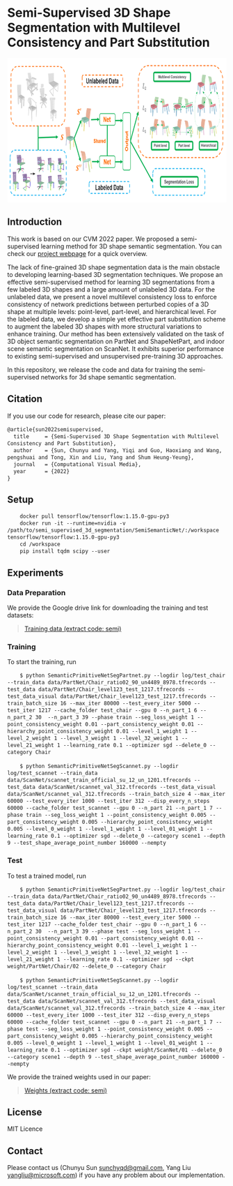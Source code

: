 # Semi-Supervised 3D Shape Segmentation with Multilevel Consistency and Part Substitution

<img src="consistency_graphical_abstract.png" alt="consistency_graphical_abstract" width=800px; height=331px;/>


## Introduction

This work is based on our CVM 2022 paper. We proposed a semi-supervised learning method for 3D shape semantic segmentation. You can check our [project webpage](https://isunchy.github.io/projects/semi_supervised_3d_segmentation.html) for a quick overview.

The lack of fine-grained 3D shape segmentation data is the main obstacle to developing learning-based 3D segmentation techniques. We propose an effective semi-supervised method for learning 3D segmentations from a few labeled 3D shapes and a large amount of unlabeled 3D data. For the unlabeled data, we present a novel multilevel consistency loss to enforce consistency of network predictions between perturbed copies of a 3D shape at multiple levels: point-level, part-level, and hierarchical level. For the labeled data, we develop a simple yet effective part substitution scheme to augment the labeled 3D shapes with more structural variations to enhance training. Our method has been extensively validated on the task of 3D object semantic segmentation on PartNet and ShapeNetPart, and indoor scene semantic segmentation on ScanNet. It exhibits superior performance to existing semi-supervised and unsupervised pre-training 3D approaches.

In this repository, we release the code and data for training the semi-supervised networks for 3d shape semantic segmentation.

## Citation

If you use our code for research, please cite our paper:
```
@article{sun2022semisupervised,
  title     = {Semi-Supervised 3D Shape Segmentation with Multilevel Consistency and Part Substitution},
  author    = {Sun, Chunyu and Yang, Yiqi and Guo, Haoxiang and Wang, pengshuai and Tong, Xin and Liu, Yang and Shum Heung-Yeung},
  journal   = {Computational Visual Media},
  year      = {2022}
}
```

## Setup


        docker pull tensorflow/tensorflow:1.15.0-gpu-py3
        docker run -it --runtime=nvidia -v /path/to/semi_supervised_3d_segmentation/SemiSemanticNet/:/workspace tensorflow/tensorflow:1.15.0-gpu-py3
        cd /workspace
        pip install tqdm scipy --user


## Experiments


### Data Preparation

We provide the Google drive link for downloading the training and test datasets:

>[Training data (extract code: semi)](https://pan.baidu.com/s/1fIy5LvqkqW_Usr5yoDoMyg)

### Training

To start the training, run

        $ python SemanticPrimitiveNetSegPartnet.py --logdir log/test_chair --train_data data/PartNet/Chair_ratio02_90_un4489_8978.tfrecords --test_data data/PartNet/Chair_level123_test_1217.tfrecords --test_data_visual data/PartNet/Chair_level123_test_1217.tfrecords --train_batch_size 16 --max_iter 80000 --test_every_iter 5000 --test_iter 1217 --cache_folder test_chair --gpu 0 --n_part_1 6 --n_part_2 30  --n_part_3 39 --phase train --seg_loss_weight 1 --point_consistency_weight 0.01 --part_consistency_weight 0.01 --hierarchy_point_consistency_weight 0.01 --level_1_weight 1 --level_2_weight 1 --level_3_weight 1 --level_32_weight 1 --level_21_weight 1 --learning_rate 0.1 --optimizer sgd --delete_0 --category Chair 

        $ python SemanticPrimitiveNetSegScannet.py --logdir log/test_scannet --train_data data/ScanNet/scannet_train_official_su_12_un_1201.tfrecords --test_data data/ScanNet/scannet_val_312.tfrecords --test_data_visual data/ScanNet/scannet_val_312.tfrecords --train_batch_size 4 --max_iter 60000 --test_every_iter 1000 --test_iter 312 --disp_every_n_steps 60000 --cache_folder test_scannet --gpu 0 --n_part 21 --n_part_1 7 --phase train --seg_loss_weight 1 --point_consistency_weight 0.005 --part_consistency_weight 0.005 --hierarchy_point_consistency_weight 0.005 --level_0_weight 1 --level_1_weight 1 --level_01_weight 1 --learning_rate 0.1 --optimizer sgd --delete_0 --category scene1 --depth 9 --test_shape_average_point_number 160000 --nempty

### Test

To test a trained model, run

        $ python SemanticPrimitiveNetSegPartnet.py --logdir log/test_chair --train_data data/PartNet/Chair_ratio02_90_un4489_8978.tfrecords --test_data data/PartNet/Chair_level123_test_1217.tfrecords --test_data_visual data/PartNet/Chair_level123_test_1217.tfrecords --train_batch_size 16 --max_iter 80000 --test_every_iter 5000 --test_iter 1217 --cache_folder test_chair --gpu 0 --n_part_1 6 --n_part_2 30  --n_part_3 39 --phase test --seg_loss_weight 1 --point_consistency_weight 0.01 --part_consistency_weight 0.01 --hierarchy_point_consistency_weight 0.01 --level_1_weight 1 --level_2_weight 1 --level_3_weight 1 --level_32_weight 1 --level_21_weight 1 --learning_rate 0.1 --optimizer sgd --ckpt weight/PartNet/Chair/02 --delete_0 --category Chair

        $ python SemanticPrimitiveNetSegScannet.py --logdir log/test_scannet --train_data data/ScanNet/scannet_train_official_su_12_un_1201.tfrecords --test_data data/ScanNet/scannet_val_312.tfrecords --test_data_visual data/ScanNet/scannet_val_312.tfrecords --train_batch_size 4 --max_iter 60000 --test_every_iter 1000 --test_iter 312 --disp_every_n_steps 60000 --cache_folder test_scannet --gpu 0 --n_part 21 --n_part_1 7 --phase test --seg_loss_weight 1 --point_consistency_weight 0.005 --part_consistency_weight 0.005 --hierarchy_point_consistency_weight 0.005 --level_0_weight 1 --level_1_weight 1 --level_01_weight 1 --learning_rate 0.1 --optimizer sgd --ckpt weight/ScanNet/01 --delete_0 --category scene1 --depth 9 --test_shape_average_point_number 160000 --nempty

We provide the trained weights used in our paper:

>[Weights (extract code: semi)](https://pan.baidu.com/s/1BlzepfBJzKMV5VnmAbV_mA)



## License

MIT Licence

## Contact

Please contact us (Chunyu Sun sunchyqd@gmail.com, Yang Liu yangliu@microsoft.com) if you have any problem about our implementation.

